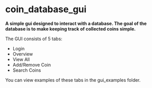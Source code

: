 # coin_database_gui
**A simple gui designed to interact with a database. The goal of the database
is to make keeping track of collected coins simple.**

The GUI consists of 5 tabs:
- Login
- Overview
- View All
- Add/Remove Coin
- Search Coins

You can view examples of these tabs in the gui_examples folder.
